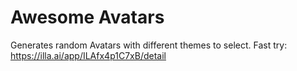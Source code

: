 # Awesome Avatars
Generates random Avatars with different themes to select.
Fast try: https://illa.ai/app/ILAfx4p1C7xB/detail

